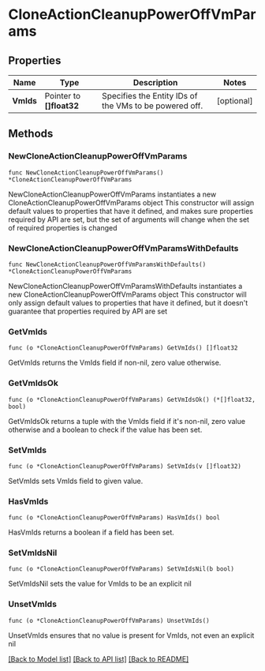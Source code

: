# CloneActionCleanupPowerOffVmParams

## Properties

Name | Type | Description | Notes
------------ | ------------- | ------------- | -------------
**VmIds** | Pointer to **[]float32** | Specifies the Entity IDs of the VMs to be powered off. | [optional] 

## Methods

### NewCloneActionCleanupPowerOffVmParams

`func NewCloneActionCleanupPowerOffVmParams() *CloneActionCleanupPowerOffVmParams`

NewCloneActionCleanupPowerOffVmParams instantiates a new CloneActionCleanupPowerOffVmParams object
This constructor will assign default values to properties that have it defined,
and makes sure properties required by API are set, but the set of arguments
will change when the set of required properties is changed

### NewCloneActionCleanupPowerOffVmParamsWithDefaults

`func NewCloneActionCleanupPowerOffVmParamsWithDefaults() *CloneActionCleanupPowerOffVmParams`

NewCloneActionCleanupPowerOffVmParamsWithDefaults instantiates a new CloneActionCleanupPowerOffVmParams object
This constructor will only assign default values to properties that have it defined,
but it doesn't guarantee that properties required by API are set

### GetVmIds

`func (o *CloneActionCleanupPowerOffVmParams) GetVmIds() []float32`

GetVmIds returns the VmIds field if non-nil, zero value otherwise.

### GetVmIdsOk

`func (o *CloneActionCleanupPowerOffVmParams) GetVmIdsOk() (*[]float32, bool)`

GetVmIdsOk returns a tuple with the VmIds field if it's non-nil, zero value otherwise
and a boolean to check if the value has been set.

### SetVmIds

`func (o *CloneActionCleanupPowerOffVmParams) SetVmIds(v []float32)`

SetVmIds sets VmIds field to given value.

### HasVmIds

`func (o *CloneActionCleanupPowerOffVmParams) HasVmIds() bool`

HasVmIds returns a boolean if a field has been set.

### SetVmIdsNil

`func (o *CloneActionCleanupPowerOffVmParams) SetVmIdsNil(b bool)`

 SetVmIdsNil sets the value for VmIds to be an explicit nil

### UnsetVmIds
`func (o *CloneActionCleanupPowerOffVmParams) UnsetVmIds()`

UnsetVmIds ensures that no value is present for VmIds, not even an explicit nil

[[Back to Model list]](../README.md#documentation-for-models) [[Back to API list]](../README.md#documentation-for-api-endpoints) [[Back to README]](../README.md)


